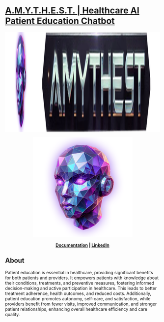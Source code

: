 [A.M.Y.T.H.E.S.T. | Healthcare AI Patient Education Chatbot](https://tyrawls.github.io/healthcare-ai-patient-education-chatbot)
==============================================================================================================================
<p align='center'>
  <img width='3250' height='325' src='docs/img/amythest_banner.png' alt='AMYTHEST Banner' />
</p> 

<p align='center'>
  <img width='325' height='325' src='docs/img/amythest.png' alt='AMYTHEST Logo' />
</p> 

<p align='center'>
  <b> <a href='https://docs.marqo.ai'>Documentation</a> | <a href='https://demo.marqo.ai'>LinkedIn</a> </b>
</p>


About
-----
Patient education is essential in healthcare, providing significant benefits for both patients and providers. It empowers 
patients with knowledge about their conditions, treatments, and preventive measures, fostering informed decision-making 
and active participation in healthcare. This leads to better treatment adherence, health outcomes, and reduced costs. 
Additionally, patient education promotes autonomy, self-care, and satisfaction, while providers benefit from fewer visits, 
improved communication, and stronger patient relationships, enhancing overall healthcare efficiency and care quality.

